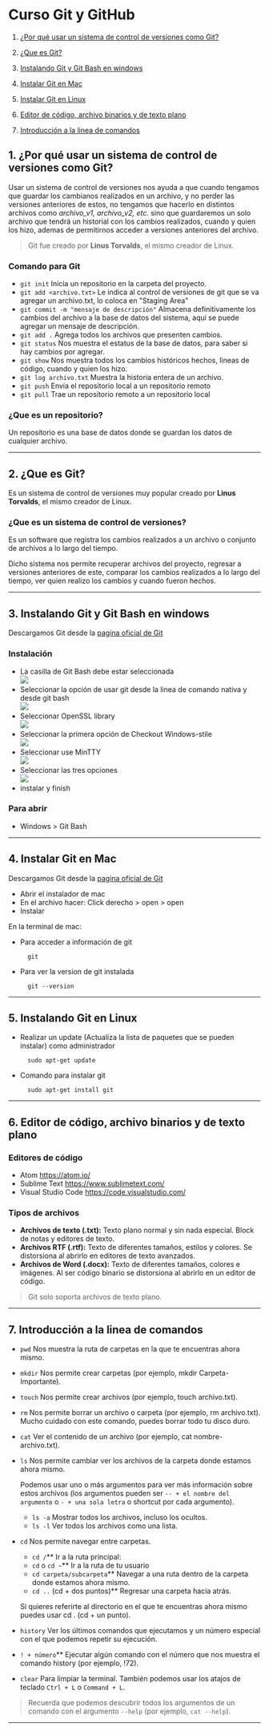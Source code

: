 # Curso Git y GitHub

1. [¿Por qué usar un sistema de control de versiones como Git?](#1-¿por-qué-usar-un-sistema-de-control-de-versiones-como-gita-name"clase1"a)
2. [¿Que es Git?](#2-¿que-es-git)

3. [Instalando Git y Git Bash en windows](#3-instalando-git-y-git-bash-en-windows)
4. [Instalar Git en Mac](#4-instalar-git-en-maca-name"clase4"a)
5. [Instalar Git en Linux](#5-instalando-git-en-linuxa-name"clase5"a)
6. [Editor de código, archivo binarios y de texto plano](#6-editor-de-código-archivo-binarios-y-de-texto-planoa-name"clase6"a)
7. [Introducción a la linea de comandos](#7-introducción-a-la-linea-de-comandosa-name"clase7"a)

## 1. ¿Por qué usar un sistema de control de versiones como Git?<a name="clase1"></a>

Usar un sistema de control de versiones nos ayuda a que cuando tengamos que guardar los cambianos realizados en un archivo, y no perder las versiones anteriores de estos, no tengamos que hacerlo en distintos archivos como *archivo_v1, archivo_v2, etc.* sino que guardaremos un solo archivo que tendrá un historial con los cambios realizados, cuando y quien los hizo, ademas de permitirnos acceder a versiones anteriores del archivo.

>Git fue creado por **Linus Torvalds**, el mismo creador de Linux.

### Comando para Git
- `git init` Inicia un repositorio en la carpeta del proyecto.
- `git add <archivo.txt>` Le indica al control de versiones de git que se va agregar un archivo.txt, lo coloca en "Staging Area" 
- `git commit -m "mensaje de descripción"` Almacena definitivamente los cambios del archivo a la base de datos del sistema, aquí se puede agregar un mensaje de descripción.
- `git add .` Agrega todos los archivos que presenten cambios.
- `git status` Nos muestra el estatus de la base de datos, para saber si hay cambios por agregar.
- `git show` Nos muestra todos los cambios históricos hechos, lineas de código, cuando y quien los hizo.
- `git log archivo.txt` Muestra la historia entera de un archivo.
- `git push` Envía el repositorio local a un repositorio remoto
- `git pull` Trae un repositorio remoto a un repositorio local

### ¿Que es un repositorio?
Un repositorio es una base de datos donde se guardan los datos de cualquier archivo.

-----------------------

## 2. ¿Que es Git?<a name="clase2"></a>
Es un sistema de control de versiones muy popular creado por **Linus Torvalds**, el mismo creador de Linux.

### ¿Que es un sistema de control de versiones?
Es un software que registra los cambios realizados a un archivo o conjunto de archivos a lo largo del tiempo.

Dicho sistema nos permite recuperar archivos del proyecto, regresar a versiones anteriores de este, comparar los cambios realizados a lo largo del tiempo, ver quien realizo los cambios y cuando fueron hechos.

-----------------------

## 3. Instalando Git y Git Bash en windows<a name="clase3"></a>

Descargamos Git desde la [pagina oficial de Git](https://git-scm.com/downloads)

### Instalación
- La casilla de Git Bash debe estar seleccionada\
![](/images/img_git_bash.png)
- Seleccionar la opción de usar git desde la linea de comando nativa y desde git bash\
![](/images/git_command_line.png)
-  Seleccionar OpenSSL library\
![](/images/opnenSSL.png)
- Seleccionar la primera opción de Checkout Windows-stile\
![](/images/checkout_windows.png)
- Seleccionar use MinTTY\
![](/images/use_minTTY.png)
- Seleccionar las tres opciones\
![](/images/config_extra.png)
- instalar y finish

### Para abrir
- Windows > Git Bash

----------------

## 4. Instalar Git en Mac<a name="clase4"></a>

Descargamos Git desde la [pagina oficial de Git](https://git-scm.com/downloads)

- Abrir el instalador de mac
- En el archivo hacer: Click derecho > open > open
- Instalar

En la terminal de mac:
- Para acceder a información de git 

        git
- Para ver la version de git instalada

        git --version

----------------

## 5. Instalando Git en Linux<a name="clase5"></a>

- Realizar un update (Actualiza la lista de paquetes que se pueden instalar) como administrador

        sudo apt-get update

- Comando para instalar git 

        sudo apt-get install git

----------------

## 6. Editor de código, archivo binarios y de texto plano<a name="clase6"></a>


### Editores de código

- Atom https://atom.io/
- Sublime Text https://www.sublimetext.com/
- Visual Studio Code https://code.visualstudio.com/

### Tipos de archivos
- **Archivos de texto (.txt):** Texto plano normal y sin nada especial. Block de notas y editores de texto.
- **Archivos RTF (.rtf):** Texto de diferentes tamaños, estilos y colores. Se distorsiona al abrirlo en editores de texto avanzados.
- **Archivos de Word (.docx):** Texto de diferentes tamaños, colores e imágenes. Al ser código binario se distorsiona al abrirlo en un editor de código.

> Git solo soporta archivos de texto plano.

----------------

## 7. Introducción a la linea de comandos<a name="clase7"></a>

- `pwd` Nos muestra la ruta de carpetas en la que te encuentras ahora mismo.
- `mkdir` Nos permite crear carpetas (por ejemplo, mkdir Carpeta-Importante).
- `touch` Nos permite crear archivos (por ejemplo, touch archivo.txt).
- `rm` Nos permite borrar un archivo o carpeta (por ejemplo, rm archivo.txt). Mucho cuidado con este comando, puedes borrar todo tu disco duro.
- `cat` Ver el contenido de un archivo (por ejemplo, cat nombre-archivo.txt).
- `ls` Nos permite cambiar ver los archivos de la carpeta donde estamos ahora mismo. 

  Podemos usar uno o más argumentos para ver más información sobre estos archivos (los argumentos pueden ser `-- + el nombre del argumento` o `- + una sola letra` o shortcut por cada argumento).
  - `ls -a` Mostrar todos los archivos, incluso los ocultos.
  - `ls -l` Ver todos los archivos como una lista.
- `cd` Nos permite navegar entre carpetas.
  - `cd /`** Ir a la ruta principal:
  - `cd` o `cd ~`** Ir a la ruta de tu usuario
  - `cd carpeta/subcarpeta`** Navegar a una ruta dentro de la carpeta donde estamos ahora mismo.
  - `cd ..` (cd + dos puntos)** Regresar una carpeta hacia atrás.

  Si quieres referirte al directorio en el que te encuentras ahora mismo puedes usar cd . (cd + un punto).
- `history` Ver los últimos comandos que ejecutamos y un número especial con el que podemos repetir su ejecución.
- `! + número`** Ejecutar algún comando con el número que nos muestra el comando history (por ejemplo, !72).
- `clear` Para limpiar la terminal. También podemos usar los atajos de teclado `Ctrl + L` o `Command + L`.

>Recuerda que podemos descubrir todos los argumentos de un comando con el argumento `--help` (por ejemplo, `cat --help`).

------------
